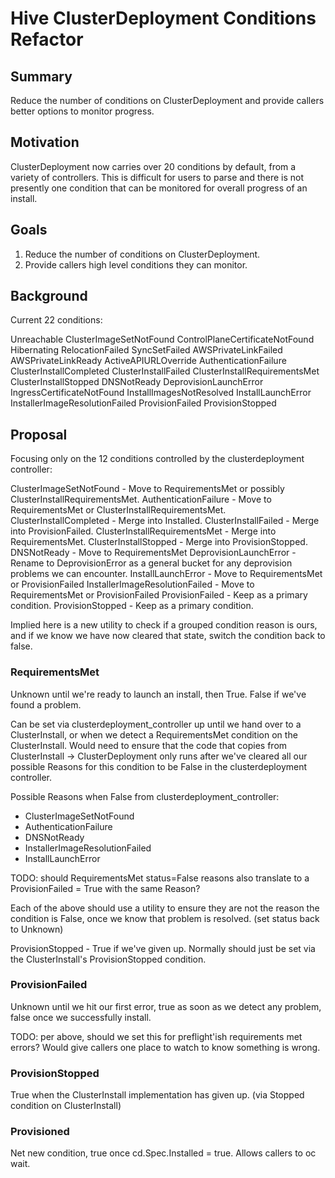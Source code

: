 # Hive ClusterDeployment Conditions Refactor

## Summary

Reduce the number of conditions on ClusterDeployment and provide callers better options to monitor progress.

## Motivation

ClusterDeployment now carries over 20 conditions by default, from a variety of controllers. This is difficult for users to parse and there is not presently one condition that can be monitored for overall progress of an install.

## Goals

  1. Reduce the number of conditions on ClusterDeployment.
  1. Provide callers high level conditions they can monitor.


## Background

Current 22 conditions:

Unreachable
ClusterImageSetNotFound
ControlPlaneCertificateNotFound
Hibernating
RelocationFailed
SyncSetFailed
AWSPrivateLinkFailed
AWSPrivateLinkReady
ActiveAPIURLOverride
AuthenticationFailure
ClusterInstallCompleted
ClusterInstallFailed
ClusterInstallRequirementsMet
ClusterInstallStopped
DNSNotReady
DeprovisionLaunchError
IngressCertificateNotFound
InstallImagesNotResolved
InstallLaunchError
InstallerImageResolutionFailed
ProvisionFailed
ProvisionStopped

## Proposal

Focusing only on the 12 conditions controlled by the clusterdeployment controller:

ClusterImageSetNotFound - Move to RequirementsMet or possibly ClusterInstallRequirementsMet.
AuthenticationFailure - Move to RequirementsMet or ClusterInstallRequirementsMet.
ClusterInstallCompleted - Merge into Installed.
ClusterInstallFailed - Merge into ProvisionFailed.
ClusterInstallRequirementsMet - Merge into RequirementsMet.
ClusterInstallStopped - Merge into ProvisionStopped.
DNSNotReady - Move to RequirementsMet
DeprovisionLaunchError -  Rename to DeprovisionError as a general bucket for any deprovision problems we can encounter.
InstallLaunchError - Move to RequirementsMet or ProvisionFailed
InstallerImageResolutionFailed - Move to RequirementsMet or ProvisionFailed
ProvisionFailed - Keep as a primary condition.
ProvisionStopped - Keep as a primary condition.

Implied here is a new utility to check if a grouped condition reason is ours, and if we know we have now cleared that state, switch the condition back to false.


### RequirementsMet

Unknown until we're ready to launch an install, then True. False if we've found a problem.

Can be set via clusterdeployment_controller up until we hand over to a ClusterInstall, or when we detect a RequirementsMet condition on the ClusterInstall. Would need to ensure that the code that copies from ClusterInstall -> ClusterDeployment only runs after we've cleared all our possible Reasons for this condition to be False in the clusterdeployment controller.

Possible Reasons when False from clusterdeployment_controller:
  - ClusterImageSetNotFound
  - AuthenticationFailure
  - DNSNotReady
  - InstallerImageResolutionFailed
  - InstallLaunchError

TODO: should RequirementsMet status=False reasons also translate to a ProvisionFailed = True with the same Reason?

Each of the above should use a utility to ensure they are not the reason the condition is False, once we know that problem is resolved. (set status back to Unknown)

ProvisionStopped - True if we've given up. Normally should just be set via the ClusterInstall's ProvisionStopped condition.

### ProvisionFailed

Unknown until we hit our first error, true as soon as we detect any problem, false once we successfully install.

TODO: per above, should we set this for preflight'ish requirements met errors? Would give callers one place to watch to know something is wrong.

### ProvisionStopped

True when the ClusterInstall implementation has given up. (via Stopped condition on ClusterInstall)

### Provisioned

Net new condition, true once cd.Spec.Installed = true. Allows callers to oc wait.

